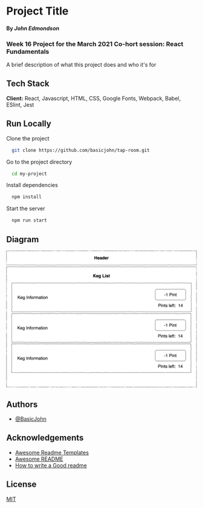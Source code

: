 
# Project Title
#### By _**John Edmondson**_

### Week 16 Project for the March 2021 Co-hort session: React Fundamentals

A brief description of what this project does and who it's for


## Tech Stack

**Client:** React, Javascript, HTML, CSS, Google Fonts, Webpack, Babel, ESlint, Jest

  
## Run Locally

Clone the project

```bash
  git clone https://github.com/basicjohn/tap-room.git
```

Go to the project directory

```bash
  cd my-project
```

Install dependencies

```bash
  npm install
```

Start the server

```bash
  npm run start
```
## Diagram

![React Project Diagram](diagram.png)

  
## Authors

- [@BasicJohn](https://www.github.com/basicjohn)

  
## Acknowledgements

 - [Awesome Readme Templates](https://awesomeopensource.com/project/elangosundar/awesome-README-templates)
 - [Awesome README](https://github.com/matiassingers/awesome-readme)
 - [How to write a Good readme](https://bulldogjob.com/news/449-how-to-write-a-good-readme-for-your-github-project)

  
## License

[MIT](https://choosealicense.com/licenses/mit/)

  